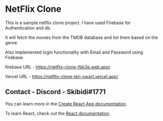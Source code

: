# NetFlix Clone 

This is a sample netflix clone project. I have used Firebase for Authentication and db. 

It will fetch the movies from the TMDB database and list them based on the genre. 

Also implemented login functionality with Email and Password using Firebase. 

firebase URL - https://netflix-clone-fbb3e.web.app/ 

Vercel URL - https://netflix-clone-ten-swart.vercel.app/

## Contact - Discord - Skibidi#1771 

You can learn more in the [Create React App documentation](https://facebook.github.io/create-react-app/docs/getting-started).

To learn React, check out the [React documentation](https://reactjs.org/).

